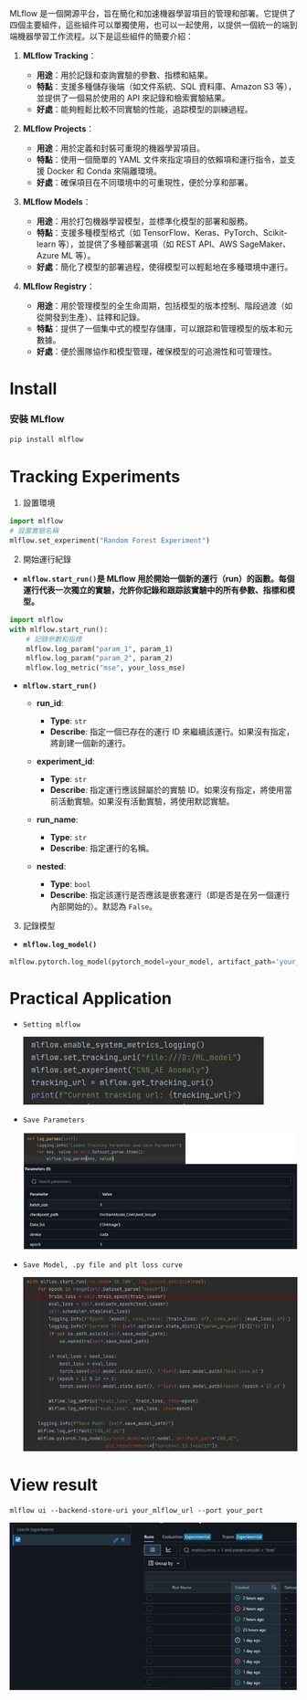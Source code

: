 MLflow 是一個開源平台，旨在簡化和加速機器學習項目的管理和部署。它提供了四個主要組件，這些組件可以單獨使用，也可以一起使用，以提供一個統一的端到端機器學習工作流程。以下是這些組件的簡要介紹：

1. **MLflow Tracking**：
   - **用途**：用於記錄和查詢實驗的參數、指標和結果。
   - **特點**：支援多種儲存後端（如文件系統、SQL 資料庫、Amazon S3 等），並提供了一個易於使用的 API 來記錄和檢索實驗結果。
   - **好處**：能夠輕鬆比較不同實驗的性能，追踪模型的訓練過程。

2. **MLflow Projects**：
   - **用途**：用於定義和封裝可重現的機器學習項目。
   - **特點**：使用一個簡單的 YAML 文件來指定項目的依賴項和運行指令，並支援 Docker 和 Conda 來隔離環境。
   - **好處**：確保項目在不同環境中的可重現性，便於分享和部署。

3. **MLflow Models**：
   - **用途**：用於打包機器學習模型，並標準化模型的部署和服務。
   - **特點**：支援多種模型格式（如 TensorFlow、Keras、PyTorch、Scikit-learn 等），並提供了多種部署選項（如 REST API、AWS SageMaker、Azure ML 等）。
   - **好處**：簡化了模型的部署過程，使得模型可以輕鬆地在多種環境中運行。

4. **MLflow Registry**：
   - **用途**：用於管理模型的全生命周期，包括模型的版本控制、階段過渡（如從開發到生產）、註釋和記錄。
   - **特點**：提供了一個集中式的模型存儲庫，可以跟踪和管理模型的版本和元數據。
   - **好處**：便於團隊協作和模型管理，確保模型的可追溯性和可管理性。

# Install

### 安裝 MLflow
```sh
pip install mlflow
```

# Tracking Experiments
1. 設置環境
```python =
import mlflow
# 設置實驗名稱
mlflow.set_experiment("Random Forest Experiment")
```
2. 開始運行紀錄
- **`mlflow.start_run()`是 MLflow 用於開始一個新的運行（run）的函數。每個運行代表一次獨立的實驗，允許你記錄和跟踪該實驗中的所有參數、指標和模型。**
```python =
import mlflow
with mlflow.start_run():
    # 記錄參數和指標
    mlflow.log_param("param_1", param_1)
    mlflow.log_param("param_2", param_2)
    mlflow.log_metric("mse", your_loss_mse)
```
- **`mlflow.start_run()`**
  - **run_id**: 
    - **Type**: `str` 
    - **Describe**: 指定一個已存在的運行 ID 來繼續該運行。如果沒有指定，將創建一個新的運行。
  
  - **experiment_id**: 
    - **Type**: `str` 
    - **Describe**: 指定運行應該歸屬於的實驗 ID。如果沒有指定，將使用當前活動實驗。如果沒有活動實驗，將使用默認實驗。
  
  - **run_name**: 
    - **Type**: `str` 
    - **Describe**: 指定運行的名稱。
  
  - **nested**: 
    - **Type**: `bool` 
    - **Describe**: 指定該運行是否應該是嵌套運行（即是否是在另一個運行內部開始的）。默認為 `False`。
    
3. 記錄模型
- **`mlflow.log_model()`**
```python =
mlflow.pytorch.log_model(pytorch_model=your_model, artifact_path='your_model_name')
```
# Practical Application
- `Setting mlflow` 
    <p float="left">
        <img src="ReadmeImg/Setting.JPG" />
    </p>
  

- `Save Parameters`
    <p float="left">
        <img src="ReadmeImg/MixSetting.JPG" />
    </p>
  

- `Save Model, .py file and plt loss curve`
    <p float="left">
        <img src="ReadmeImg/RunMlflow.JPG" />
    </p>

# View result
```shell =
mlflow ui --backend-store-uri your_mlflow_url --port your_port
```
<p float="left">
    <img src="ReadmeImg/MLFlow_UI.JPG" />
</p>